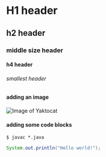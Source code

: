 # H1 header
## h2 header
### middle size header
#### h4 header
###### smallest header

#### adding an image
![Image of Yaktocat](https://octodex.github.com/images/yaktocat.png)


#### adding some code blocks
```
$ javac *.java
```

``` java
System.out.println("Hello world!");
```
